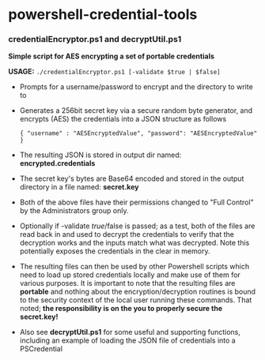 ﻿# powershell-credential-tools

### credentialEncryptor.ps1 and decryptUtil.ps1

**Simple script for AES encrypting a set of portable credentials**

**USAGE:** ```./credentialEncryptor.ps1 [-validate $true | $false]```

* Prompts for a username/password to encrypt and the directory to write to

* Generates a 256bit secret key via a secure random byte generator, and encrypts (AES) the credentials into a JSON structure as follows

    ```{ "username" : "AESEncryptedValue", "password": "AESEncryptedValue" }```

* The resulting JSON is stored in output dir named: **encrypted.credentials**

* The secret key's bytes are Base64 encoded and stored in the output directory in a file named: **secret.key**

* Both of the above files have their permissions changed to "Full Control" by the Administrators group only.

* Optionally if -validate $true/$false is passed; as a test, both of the files are read back in and used to decrypt the credentials to verify that the decryption works and the inputs match what was decrypted. Note this potentially exposes the credentials in the clear in memory. 

* The resulting files can then be used by other Powershell scripts which need to load up stored credentials locally and make use of them for various purposes. It is important to note that the resulting files are **portable** and nothing about the encryption/decryption routines is bound to the security context of the local user running these commands. That noted; **the responsibility is on the you to properly secure the secret.key!**

* Also see **decryptUtil.ps1** for some useful and supporting functions, including an example of loading the JSON file of credentials into a PSCredential
